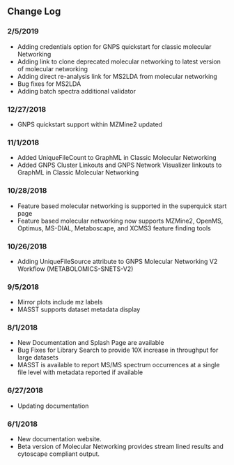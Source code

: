 ## Change Log

### 2/5/2019

* Adding credentials option for GNPS quickstart for classic molecular Networking
* Adding link to clone deprecated molecular networking to latest version of molecular networking
* Adding direct re-analysis link for MS2LDA from molecular networking
* Bug fixes for MS2LDA
* Adding batch spectra additional validator

### 12/27/2018

* GNPS quickstart support within MZMine2 updated

### 11/1/2018

* Added UniqueFileCount to GraphML in Classic Molecular Networking
* Added GNPS Cluster Linkouts and GNPS Network Visualizer linkouts to GraphML in Classic Molecular Networking

### 10/28/2018

* Feature based molecular networking is supported in the superquick start page
* Feature based molecular networking now supports MZMine2, OpenMS, Optimus, MS-DIAL, Metaboscape, and XCMS3 feature finding tools

### 10/26/2018

* Adding UniqueFileSource attribute to GNPS Molecular Networking V2 Workflow (METABOLOMICS-SNETS-V2)

### 9/5/2018

* Mirror plots include mz labels
* MASST supports dataset metadata display

### 8/1/2018

* New Documentation and Splash Page are available
* Bug Fixes for Library Search to provide 10X increase in throughput for large datasets
* MASST is available to report MS/MS spectrum occurrences at a single file level with metadata reported if available

### 6/27/2018

* Updating documentation

### 6/1/2018

* New documentation website.
* Beta version of Molecular Networking provides stream lined results and cytoscape compliant output.
